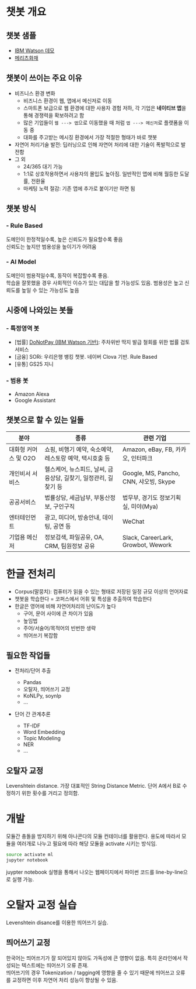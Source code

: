 # 챗봇 개요

## 챗봇 샘플

- [IBM Watson 데모](https://watson-assistant-demo.ng.bluemix.net)
- [메리츠화재](https://www.merizfire.com/health-and-kids/accident/teeth-good.do#!/)

## 챗봇이 쓰이는 주요 이유

- 비즈니스 환경 변화
  - 비즈니스 환경이 웹, 앱에서 메신저로 이동
  - 스마트폰 보급으로 웹 환경에 대한 사용자 경험 저하, 각 기업은 **네이티브 앱**을 통해 경쟁력을 확보하려고 함
  - 많은 기업들이 `웹 ---> 앱`으로 이동했을 때 처럼 `앱 ---> 메신저`로 플랫폼을 이동 중
  - 대화를 주고받는 메시징 환경에서 가장 적절한 형태가 바로 챗봇
- 자연어 처리기술 발전: 딥러닝으로 인해 자연어 처리에 대한 기술이 폭발적으로 발전함
- 그 외
  - 24/365 대기 가능
  - 1:1로 상호작용하면서 사용자의 몰입도 높아짐. 일반적인 앱에 비해 월등한 도달률, 전환율
  - 마케팅 노력 절감: 기존 앱에 추가로 붙이기만 하면 됨

## 챗봇 방식

### - Rule Based

도메인이 한정적일수록, 높은 신뢰도가 필요할수록 좋음  
신뢰도는 높지만 범용성을 높이기가 어려움

### - AI Model

도메인이 범용적일수록, 동작이 복잡할수록 좋음.  
학습을 잘못했을 경우 사회적인 이슈가 있는 대답을 할 가능성도 있음.
범용성은 높고 신뢰도를 높일 수 있는 가능성도 높음

## 시중에 나와있는 봇들

### - 특정영역 봇

- [법률] [DoNotPay (IBM Watson 기반)](https://www.donotpay.com/): 주차위반 딱지 발급 철회를 위한 법률 검토 서비스
- [금융] SORi: 우리은행 뱅킹 챗봇. 네이버 Clova 기반. Rule Based
- [유통] GS25 지니

### - 범용 봇

- Amazon Alexa
- Google Assistant

## 챗봇으로 할 수 있는 일들

| 분야 | 종류 | 관련 기업 |
|----|----|----|
| 대화형 커머스 및 O2O | 쇼핑, 비행기 예약, 숙소예약, 레스토랑 예약, 택시호출 등 | Amazon, eBay, FB, 카카오, 인터파크 |
| 개인비서 서비스 | 헬스케어, 뉴스피드, 날씨, 금융상담, 길찾기, 일정관리, 길 찾기 등 | Google, MS, Pancho, CNN, 샤오빙, Skype |
| 공공서비스 | 법률상담, 세금납부, 부동산정보, 구인구직 | 법무부, 경기도 정보기획실, 미야(Mya) |
| 엔터테인먼트 | 광고, 미디어, 방송안내, 데이팅, 공연 등 | WeChat |
| 기업용 메신저 | 정보검색, 파일공유, OA, CRM, 팀원정보 공유 | Slack, CareerLark, Growbot, Wework |

# 한글 전처리

- Corpus(말뭉치): 컴퓨터가 읽을 수 있는 형태로 저장된 일정 규모 이상의 언어자료
- 챗봇을 학습한다 = 코퍼스에서 어휘 및 특성을 추출하여 학습한다
- 한글은 영어에 비해 자연어처리의 난이도가 높다
  - 구어, 문어 사이에 큰 차이가 있음
  - 높임법
  - 주어/서술어/목적어의 빈번한 생략
  - 띄어쓰기 복잡함

## 필요한 작업들

- 전처리/단어 추출
  - Pandas
  - 오탈자, 띄어쓰기 교정
  - KoNLPy, soynlp
  - ...

- 단어 간 관계추론
  - TF-IDF
  - Word Embedding
  - Topic Modeling
  - NER
  - ...

## 오탈자 교정

Levenshtein distance. 가장 대표적인 String Distance Metric. 단어 A에서 B로 수정하기 위한 횟수를 거리고 정의함.

# 개발

모듈간 충돌을 방지하기 위해 아나콘다의 모듈 컨테이너를 활용한다. 용도에 따라서 모듈을 여러개로 나누고 필요에 따라 해당 모듈을 activate 시키는 방식임.

```bash
source activate ml
jupyter notebook
```

juypter notebook 실행을 통해서 나오는 웹페이지에서 파이썬 코드를 line-by-line으로 실행 가능.

# 오탈자 교정 실습

Levenshtein disance를 이용한 띄어쓰기 실습.

## 띄어쓰기 교정

한국어는 띄어쓰기가 잘 되어있지 않아도 가독성에 큰 영향이 없음. 특히 온라인에서 작성되는 텍스트에는 띄어쓰기 오류 존재.  
띄어쓰기의 경우 Tokenization / tagging에 영향을 줄 수 있기 때문에 띄어쓰고 오류를 교정하면 이후 자연어 처리 성능이 향상될 수 있음.

